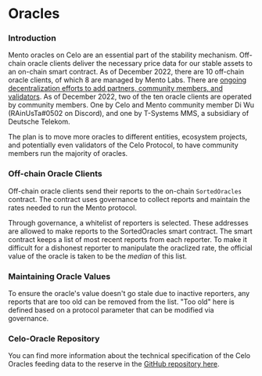 # Oracles

### Introduction

Mento oracles on Celo are an essential part of the stability mechanism. Off-chain oracle clients deliver the necessary price data for our stable assets to an on-chain smart contract. As of December 2022, there are 10 off-chain oracle clients, of which 8 are managed by Mento Labs. There are [ongoing decentralization efforts to add partners, community members, and validators](https://forum.celo.org/t/decentralized-oracles/3610). As of December 2022, two of the ten oracle clients are operated by community members. One by Celo and Mento community member Di Wu (RAinUsTa#0502 on Discord), and one by T-Systems MMS, a subsidiary of Deutsche Telekom.

The plan is to move more oracles to different entities, ecosystem projects, and potentially even validators of the Celo Protocol, to have community members run the majority of oracles.&#x20;

### Off-chain Oracle Clients

Off-chain oracle clients send their reports to the on-chain `SortedOracles` contract. The contract uses governance to collect reports and maintain the rates needed to run the Mento protocol.

Through governance, a whitelist of reporters is selected. These addresses are allowed to make reports to the SortedOracles smart contract. The smart contract keeps a list of most recent reports from each reporter. To make it difficult for a dishonest reporter to manipulate the oraclized rate, the official value of the oracle is taken to be the _median_ of this list.

### Maintaining Oracle Values[​](https://docs.celo.org/protocol/stability/oracles#maintaining-oracle-values) <a href="#maintaining-oracle-values" id="maintaining-oracle-values"></a>

To ensure the oracle's value doesn't go stale due to inactive reporters, any reports that are too old can be removed from the list. "Too old" here is defined based on a protocol parameter that can be modified via governance.

### Celo-Oracle Repository[​](https://docs.celo.org/protocol/stability/oracles#celo-oracle-repository) <a href="#celo-oracle-repository" id="celo-oracle-repository"></a>

You can find more information about the technical specification of the Celo Oracles feeding data to the reserve in the [GitHub repository here](https://github.com/celo-org/celo-oracle).
